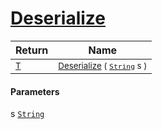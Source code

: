 # [Deserialize](./NetCoreSerializationHelper-100664135.md)



| Return | Name | 
| --- | --- | 
| <sub>[T](./NetCoreSerializationHelper-100664135.md)</sub>| <sub>[Deserialize](./NetCoreSerializationHelper-100664135.md) ( [`String`](https://docs.microsoft.com/en-us/dotnet/api/System.String) s )</sub>| <br>


#### Parameters
 s  [`String`](https://docs.microsoft.com/en-us/dotnet/api/System.String)